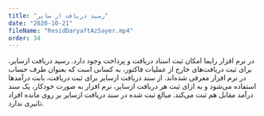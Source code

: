 ```yaml
---
title: "رسید دریافت از سایر"
date: "2020-10-21"
fileName: "ResidDaryaftAzSayer.mp4"
order: 34
---
```


در نرم افزار رایما امکان ثبت اسناد دریافت و پرداخت وجود دارد. رسید دریافت ازسایر، برای ثبت دریافت‌های خارج از عملیات فاکتور، به کسانی است که بعنوان طرف حساب در نرم افزار معرفی شده‌اند. از سند دریافت ازسایر برای ثبت دریافت، بابت درآمدها استفاده می‌شود و به ازای ثبت هر دریافت ازسایر، نرم افزار به صورت خودکار، یک سند درآمد مقابل هم ثبت می‌کند. مبالغ ثبت شده در سند دریافت ازسایر بر روی مانده افراد تاثیری ندارد.
